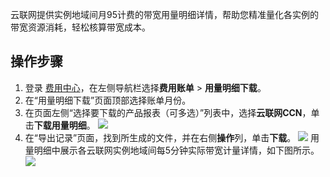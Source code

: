 ﻿云联网提供实例地域间月95计费的带宽用量明细详情，帮助您精准量化各实例的带宽资源消耗，轻松核算带宽成本。

## 操作步骤
1. 登录 [费用中心](https://console.cloud.tencent.com/expense)，在左侧导航栏选择**费用账单** > **用量明细下载**。
2. 在“用量明细下载”页面顶部选择账单月份。
3. 在页面左侧“选择要下载的产品报表（可多选）”列表中，选择**云联网CCN**，单击**下载用量明细**。 
 ![](https://qcloudimg.tencent-cloud.cn/raw/b1c0225ba0ddc5e4c5724da03536963a.png)
4. 在“导出记录”页面，找到所生成的文件，并在右侧**操作**列，单击**下载**。
![](https://qcloudimg.tencent-cloud.cn/raw/cfe712366ddb00f05ac6d17e3703dcb1.png)
用量明细中展示各云联网实例地域间每5分钟实际带宽计量详情，如下图所示。
 ![](https://qcloudimg.tencent-cloud.cn/raw/a1a543c7ece459c0f46b31f4f0d2df2f.png)
